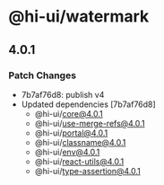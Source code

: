 # @hi-ui/watermark

## 4.0.1

### Patch Changes

- 7b7af76d8: publish v4
- Updated dependencies [7b7af76d8]
  - @hi-ui/core@4.0.1
  - @hi-ui/use-merge-refs@4.0.1
  - @hi-ui/portal@4.0.1
  - @hi-ui/classname@4.0.1
  - @hi-ui/env@4.0.1
  - @hi-ui/react-utils@4.0.1
  - @hi-ui/type-assertion@4.0.1
